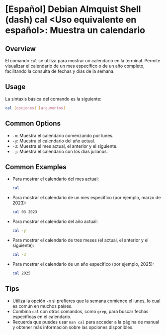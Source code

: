 # [Español] Debian Almquist Shell (dash) cal <Uso equivalente en español>: Muestra un calendario

## Overview
El comando `cal` se utiliza para mostrar un calendario en la terminal. Permite visualizar el calendario de un mes específico o de un año completo, facilitando la consulta de fechas y días de la semana.

## Usage
La sintaxis básica del comando es la siguiente:

```bash
cal [opciones] [argumentos]
```

## Common Options
- `-m`: Muestra el calendario comenzando por lunes.
- `-y`: Muestra el calendario del año actual.
- `-3`: Muestra el mes actual, el anterior y el siguiente.
- `-j`: Muestra el calendario con los días julianos.

## Common Examples
- Para mostrar el calendario del mes actual:
  ```bash
  cal
  ```

- Para mostrar el calendario de un mes específico (por ejemplo, marzo de 2023):
  ```bash
  cal 03 2023
  ```

- Para mostrar el calendario del año actual:
  ```bash
  cal -y
  ```

- Para mostrar el calendario de tres meses (el actual, el anterior y el siguiente):
  ```bash
  cal -3
  ```

- Para mostrar el calendario de un año específico (por ejemplo, 2025):
  ```bash
  cal 2025
  ```

## Tips
- Utiliza la opción `-m` si prefieres que la semana comience el lunes, lo cual es común en muchos países.
- Combina `cal` con otros comandos, como `grep`, para buscar fechas específicas en el calendario.
- Recuerda que puedes usar `man cal` para acceder a la página de manual y obtener más información sobre las opciones disponibles.